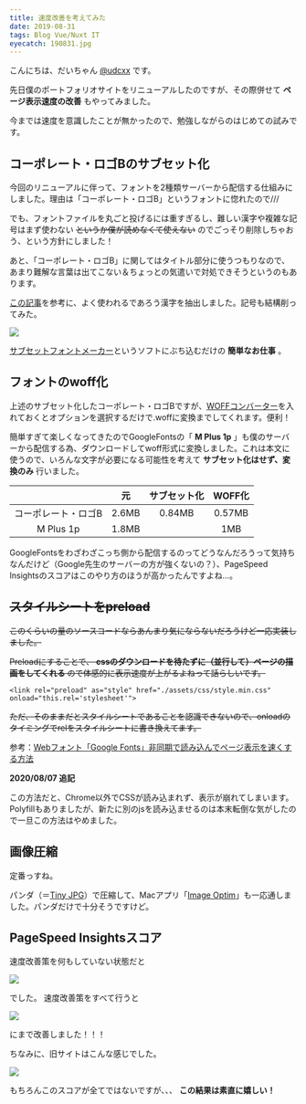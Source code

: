 ```yaml
---
title: 速度改善を考えてみた
date: 2019-08-31
tags: Blog Vue/Nuxt IT
eyecatch: 190831.jpg
---
```


こんにちは、だいちゃん [@udcxx](https://twitter.com/udc_xx) です。

先日僕のポートフォリオサイトをリニューアルしたのですが、その際併せて **ページ表示速度の改善** もやってみました。

今までは速度を意識したことが無かったので、勉強しながらのはじめての試みです。

## コーポレート・ロゴBのサブセット化

今回のリニューアルに伴って、フォントを2種類サーバーから配信する仕組みにしました。理由は「コーポレート・ロゴB」というフォントに惚れたので///

でも、フォントファイルを丸ごと投げるには重すぎるし、難しい漢字や複雑な記号はまず使わない ~~というか僕が読めなくて使えない~~ のでごっそり削除しちゃおう、という方針にしました！

あと、「コーポレート・ロゴB」に関してはタイトル部分に使うつもりなので、あまり難解な言葉は出てこない＆ちょっとの気遣いで対処できそうというのもあります。

[この記事](https://qiita.com/axcelwork@github/items/e992431e489543af7267#%E9%9D%9E%E6%BC%A2%E5%AD%97%E6%96%87%E5%AD%97)を参考に、よく使われるであろう漢字を抽出しました。記号も結構削ってみた。

![](/images/coplogo-b-subset.png)

[サブセットフォントメーカー](https://opentype.jp/subsetfontmk.htm)というソフトにぶち込むだけの **簡単なお仕事** 。

## フォントのwoff化

上述のサブセット化したコーポレート・ロゴBですが、[WOFFコンバーター](https://opentype.jp/woffconv.htm)を入れておくとオプションを選択するだけで.woffに変換までしてくれます。便利！

簡単すぎて楽しくなってきたのでGoogleFontsの「 **M Plus 1p** 」も僕のサーバーから配信する為、ダウンロードしてwoff形式に変換しました。これは本文に使うので、いろんな文字が必要になる可能性を考えて **サブセット化はせず、変換のみ** 行いました。

||元|サブセット化|WOFF化|
|:-:|:-:|:-:|:-:|
|コーポレート・ロゴB|2.6MB|0.84MB|0.57MB
|M Plus 1p|1.8MB||1MB|



GoogleFontsをわざわざこっち側から配信するのってどうなんだろうって気持ちなんだけど（Google先生のサーバーの方が強くないの？）、PageSpeed Insightsのスコアはこのやり方のほうが高かったんですよね…。

## ~~スタイルシートをpreload~~

~~このくらいの量のソースコードならあんまり気にならないだろうけど一応実装しました。~~

~~Preloadにすることで、 **cssのダウンロードを待たずに（並行して）ページの描画をしてくれる** ので体感的に表示速度が上がるよねって話らしいです。~~

```
<link rel="preload" as="style" href="./assets/css/style.min.css" onload="this.rel='stylesheet'">
```

~~ただ、そのままだとスタイルシートであることを認識できないので、onloadのタイミングでrelをスタイルシートに書き換えてます。~~

参考：[Webフォント「Google Fonts」非同期で読み込んでページ表示を速くする方法](https://yokonoji.work/17-web-font-google)

**2020/08/07 追記**

この方法だと、Chrome以外でCSSが読み込まれず、表示が崩れてしまいます。Polyfillもありましたが、新たに別のjsを読み込ませるのは本末転倒な気がしたので一旦この方法はやめました。


## 画像圧縮
定番っすね。

パンダ（＝[Tiny JPG](https://tinyjpg.com/)）で圧縮して、Macアプリ「[Image Optim](https://imageoptim.com/mac)」も一応通しました。パンダだけで十分そうですけど。

## PageSpeed Insightsスコア
速度改善策を何もしていない状態だと

![](/images/speedinsite_new1.png)

でした。
速度改善策をすべて行うと

![](/images/speedinsite_new2.png)

にまで改善しました！！！

ちなみに、旧サイトはこんな感じでした。

![](/images/speedinsite_old.png)

もちろんこのスコアが全てではないですが、、、 **この結果は素直に嬉しい！**
